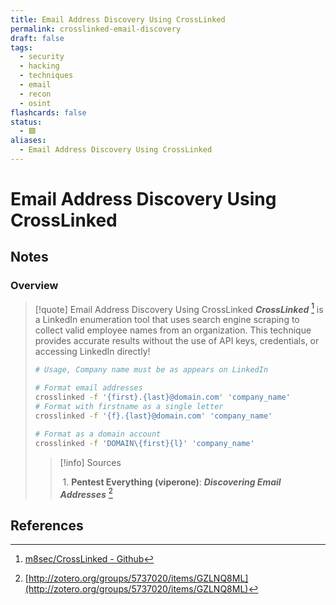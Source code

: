 ```yaml
---
title: Email Address Discovery Using CrossLinked
permalink: crosslinked-email-discovery
draft: false
tags:
  - security
  - hacking
  - techniques
  - email
  - recon
  - osint
flashcards: false
status:
  - 🟩
aliases:
  - Email Address Discovery Using CrossLinked
---
```

# Email Address Discovery Using CrossLinked
## Notes 

### Overview

> [!quote] Email Address Discovery Using CrossLinked
> ***CrossLinked*** [^1] is a LinkedIn enumeration tool that uses search engine scraping to collect valid employee names from an organization. This technique provides accurate results without the use of API keys, credentials, or accessing LinkedIn directly!
> 
> ```bash
> # Usage, Company name must be as appears on LinkedIn
> 
> # Format email addresses
> crosslinked -f '{first}.{last}@domain.com' 'company_name'
> # Format with firstname as a single letter
> crosslinked -f '{f}.{last}@domain.com' 'company_name'
> 
> # Format as a domain account
> crosslinked -f 'DOMAIN\{first}{l}' 'company_name'
>```
>> [!info] Sources 
>> 
>> 1. **Pentest Everything (viperone)**: ***Discovering Email Addresses*** [^2] 

## References


[^1]: [m8sec/CrossLinked - Github](https://github.com/m8sec/CrossLinked)
[^2]: [http://zotero.org/groups/5737020/items/GZLNQ8ML](http://zotero.org/groups/5737020/items/GZLNQ8ML)
[^10]: [Obsidian - Homepage](http://zotero.org/groups/5737020/items/5AMRCP64)
[^11]: [Spaced Repetition Obsidian Plugin - Github](http://zotero.org/groups/5737020/items/ZT6T6SKU)
